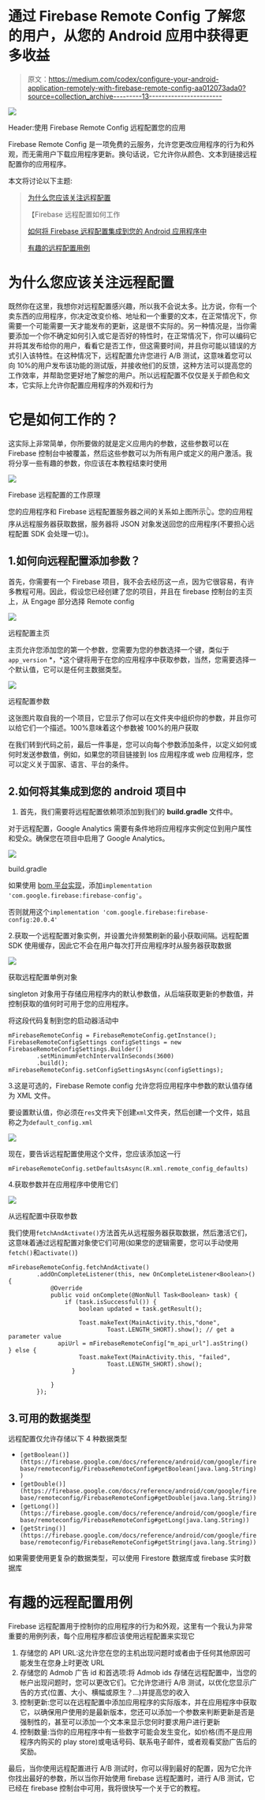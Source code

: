 # 通过 Firebase Remote Config 了解您的用户，从您的 Android 应用中获得更多收益

> 原文：<https://medium.com/codex/configure-your-android-application-remotely-with-firebase-remote-config-aa012073ada0?source=collection_archive---------13----------------------->

![](img/cbee1dccfb9c18bcb12e522172a5b0b0.png)

Header:使用 Firebase Remote Config 远程配置您的应用

Firebase Remote Config 是一项免费的云服务，允许您更改应用程序的行为和外观，而无需用户下载应用程序更新。换句话说，它允许你从颜色、文本到链接远程配置你的应用程序。

本文将讨论以下主题:

> [为什么您应该关注远程配置](#4a3d)
> 
> 【Firebase 远程配置如何工作
> 
> [如何将 Firebase 远程配置集成到您的 Android 应用程序中](#ee0e)
> 
> [有趣的远程配置用例](#a6a1)

# 为什么您应该关注远程配置

既然你在这里，我想你对远程配置感兴趣，所以我不会说太多。比方说，你有一个卖东西的应用程序，你决定改变价格、地址和一个重要的文本，在正常情况下，你需要一个可能需要一天才能发布的更新，这是很不实际的。另一种情况是，当你需要添加一个你不确定如何引入或它是否好的特性时，在正常情况下，你可以编码它并将其发布给你的用户，看看它是否工作，但这需要时间，并且你可能以错误的方式引入该特性。在这种情况下，远程配置允许您进行 A/B 测试，这意味着您可以向 10%的用户发布该功能的测试版，并接收他们的反馈，这种方法可以提高您的工作效率，并帮助您更好地了解您的用户。所以远程配置不仅仅是关于颜色和文本，它实际上允许你配置应用程序的外观和行为

# **它是如何工作的？**

这实际上非常简单，你所要做的就是定义应用内的参数，这些参数可以在 Firebase 控制台中被覆盖，然后这些参数可以为所有用户或定义的用户激活。我将分享一些有趣的参数，你应该在本教程结束时使用

![](img/5432f4b3581e69baa46ac404cd34452d.png)

Firebase 远程配置的工作原理

您的应用程序和 Firebase 远程配置服务器之间的关系如上图所示👆。您的应用程序从远程服务器获取数据，服务器将 JSON 对象发送回您的应用程序(不要担心远程配置 SDK 会处理一切:)。

## 1.如何向远程配置添加参数？

首先，你需要有一个 Firebase 项目，我不会去经历这一点，因为它很容易，有许多教程可用。因此，假设您已经创建了您的项目，并且在 firebase 控制台的主页上，从 Engage 部分选择 Remote config

![](img/6651fd934e384560b84be47cc767d2fa.png)

远程配置主页

主页允许您添加您的第一个参数，您需要为您的参数选择一个键，类似于`app_version` *，*这个键将用于在您的应用程序中获取参数，当然，您需要选择一个默认值，它可以是任何主数据类型。

![](img/49da96096ec13bcecef752d51b065485.png)

远程配置参数

这张图片取自我的一个项目，它显示了你可以在文件夹中组织你的参数，并且你可以给它们一个描述。100%意味着这个参数被 100%的用户获取

在我们转到代码之前，最后一件事是，您可以向每个参数添加条件，以定义如何或何时发送参数值，例如，如果您的项目链接到 Ios 应用程序或 web 应用程序，您可以定义关于国家、语言、平台的条件。

## 2.如何将其集成到您的 android 项目中

1.  首先，我们需要将远程配置依赖项添加到我们的 **build.gradle** 文件中。

对于远程配置，Google Analytics 需要有条件地将应用程序实例定位到用户属性和受众。确保您在项目中启用了 Google Analytics。

![](img/6ca4d8f638f4db04f32306bbcda63d22.png)

build.gradle

如果使用 [bom 平台实现](https://firebase.google.com/docs/android/learn-more#bom)，添加`implementation 'com.google.firebase:firebase-config'`。

否则就用这个`implementation 'com.google.firebase:firebase-config:20.0.4'`

2.获取一个远程配置对象实例，并设置允许频繁刷新的最小获取间隔。远程配置 SDK 使用缓存，因此它不会在用户每次打开应用程序时从服务器获取数据

![](img/c8aa5dad321e9612b83c7a9c8a5b803d.png)

获取远程配置单例对象

singleton 对象用于存储应用程序内的默认参数值，从后端获取更新的参数值，并控制获取的值何时可用于您的应用程序。

将这段代码复制到您的启动器活动中

```
mFirebaseRemoteConfig = FirebaseRemoteConfig.getInstance();
FirebaseRemoteConfigSettings configSettings = new FirebaseRemoteConfigSettings.Builder()
        .setMinimumFetchIntervalInSeconds(3600)
        .build();
mFirebaseRemoteConfig.setConfigSettingsAsync(configSettings);
```

3.这是可选的，Firebase Remote config 允许您将应用程序中参数的默认值存储为 XML 文件。

要设置默认值，你必须在`res`文件夹下创建`xml`文件夹，然后创建一个文件，姑且称之为`default_config.xml`

![](img/f4d22decd172c26d6e1c9aee3750903f.png)

现在，要告诉远程配置使用这个文件，您应该添加这一行

```
mFirebaseRemoteConfig.setDefaultsAsync(R.xml.remote_config_defaults)
```

4.获取参数并在应用程序中使用它们

![](img/ec69fc74fae257ceff5d0e5ca1a24c9e.png)

从远程配置中获取参数

我们使用`fetchAndActivate()`方法首先从远程服务器获取数据，然后激活它们，这意味着通过远程配置对象使它们可用(如果您的逻辑需要，您可以手动使用`fetch()`和`activate()`)

```
mFirebaseRemoteConfig.fetchAndActivate()
        .addOnCompleteListener(this, new OnCompleteListener<Boolean>() {
            @Override
            public void onComplete(@NonNull Task<Boolean> task) {
                if (task.isSuccessful()) {
                    boolean updated = task.getResult();

                    Toast.makeText(MainActivity.this,"done",
                            Toast.LENGTH_SHORT).show(); // get a parameter value
              apiUrl = mFirebaseRemoteConfig["m_api_url"].asString()                  } else {
                    Toast.makeText(MainActivity.this, "failed",
                            Toast.LENGTH_SHORT).show();
                  }

            }
        });
```

## 3.可用的数据类型

远程配置仅允许存储以下 4 种数据类型

*   `[getBoolean()](https://firebase.google.com/docs/reference/android/com/google/firebase/remoteconfig/FirebaseRemoteConfig#getBoolean(java.lang.String))`
*   `[getDouble()](https://firebase.google.com/docs/reference/android/com/google/firebase/remoteconfig/FirebaseRemoteConfig#getDouble(java.lang.String))`
*   `[getLong()](https://firebase.google.com/docs/reference/android/com/google/firebase/remoteconfig/FirebaseRemoteConfig#getLong(java.lang.String))`
*   `[getString()](https://firebase.google.com/docs/reference/android/com/google/firebase/remoteconfig/FirebaseRemoteConfig#getString(java.lang.String))`

如果需要使用更复杂的数据类型，可以使用 Firestore 数据库或 firebase 实时数据库

# 有趣的远程配置用例

Firebase 远程配置用于控制你的应用程序的行为和外观，这里有一个我认为非常重要的用例列表，每个应用程序都应该使用远程配置来实现它

1.  存储您的 API URL:这允许您在您的主机出现问题时或者由于任何其他原因可能发生在您身上时更改 URL
2.  存储您的 Admob 广告 id 和首选项:将 Admob ids 存储在远程配置中，当您的帐户出现问题时，您可以更改它们。它允许您进行 A/B 测试，以优化您显示广告的方式(位置、大小、横幅或原生？…)并提高您的收入
3.  控制更新:您可以在远程配置中添加应用程序的实际版本，并在应用程序中获取它，以确保用户使用的是最新版本，您还可以添加一个参数来判断更新是否是强制性的，甚至可以添加一个文本来显示您何时要求用户进行更新
4.  控制数量:当你的应用程序中有一些数字可能会发生变化，如价格(而不是应用程序内购买的 play store)或电话号码、联系电子邮件，或者观看奖励广告后的奖励。

最后，当你使用远程配置进行 A/B 测试时，你可以得到最好的配置，因为它允许你找出最好的参数，所以当你开始使用 firebase 远程配置时，进行 A/B 测试，它已经在 firebase 控制台中可用，我将很快写一个关于它的教程。